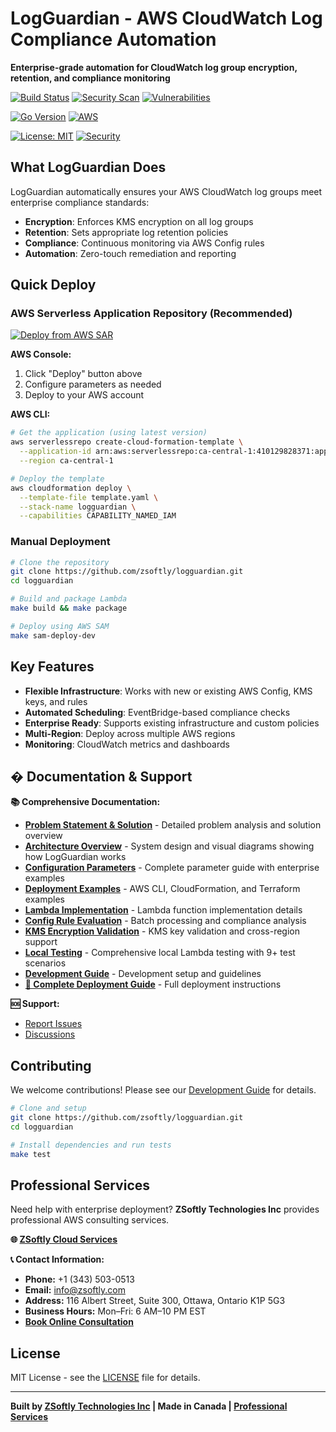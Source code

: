 # LogGuardian - AWS CloudWatch Log Compliance Automation

**Enterprise-grade automation for CloudWatch log group encryption, retention, and compliance monitoring**

<!-- Core Status Badges -->
[![Build Status](https://github.com/zsoftly/logguardian/workflows/CI/badge.svg)](https://github.com/zsoftly/logguardian/actions)
[![Security Scan](https://img.shields.io/badge/Security-GoSec%20%E2%9C%93-green.svg)](https://github.com/zsoftly/logguardian/actions)
[![Vulnerabilities](https://img.shields.io/badge/Vulnerabilities-0-brightgreen.svg)](https://github.com/zsoftly/logguardian/actions)

<!-- Technology & Platform -->
[![Go Version](https://img.shields.io/badge/Go-1.24-00ADD8.svg)](https://golang.org/)
[![AWS](https://img.shields.io/badge/AWS-CloudWatch-orange.svg)](https://aws.amazon.com/cloudwatch/)

<!-- Legal & Compliance -->
[![License: MIT](https://img.shields.io/badge/License-MIT-yellow.svg)](https://opensource.org/licenses/MIT)
[![Security](https://img.shields.io/badge/Security-Compliance-blue.svg)]()

## What LogGuardian Does

LogGuardian automatically ensures your AWS CloudWatch log groups meet enterprise compliance standards:

- **Encryption**: Enforces KMS encryption on all log groups
- **Retention**: Sets appropriate log retention policies  
- **Compliance**: Continuous monitoring via AWS Config rules
- **Automation**: Zero-touch remediation and reporting

## Quick Deploy

### AWS Serverless Application Repository (Recommended)
[![Deploy from AWS SAR](https://img.shields.io/badge/Deploy-AWS%20SAR-FF9900?style=for-the-badge&logo=amazon-aws)](https://serverlessrepo.aws.amazon.com/applications/ca-central-1/410129828371/LogGuardian)

**AWS Console:**
1. Click "Deploy" button above
2. Configure parameters as needed
3. Deploy to your AWS account

**AWS CLI:**
```bash
# Get the application (using latest version)
aws serverlessrepo create-cloud-formation-template \
  --application-id arn:aws:serverlessrepo:ca-central-1:410129828371:applications/LogGuardian \
  --region ca-central-1

# Deploy the template
aws cloudformation deploy \
  --template-file template.yaml \
  --stack-name logguardian \
  --capabilities CAPABILITY_NAMED_IAM
```

### Manual Deployment
```bash
# Clone the repository
git clone https://github.com/zsoftly/logguardian.git
cd logguardian

# Build and package Lambda
make build && make package

# Deploy using AWS SAM
make sam-deploy-dev
```

## Key Features

- **Flexible Infrastructure**: Works with new or existing AWS Config, KMS keys, and rules
- **Automated Scheduling**: EventBridge-based compliance checks
- **Enterprise Ready**: Supports existing infrastructure and custom policies
- **Multi-Region**: Deploy across multiple AWS regions
- **Monitoring**: CloudWatch metrics and dashboards

## � Documentation & Support

**📚 Comprehensive Documentation:**
- **[Problem Statement & Solution](docs/problem-statement-solution.md)** - Detailed problem analysis and solution overview
- **[Architecture Overview](docs/architecture-overview.md)** - System design and visual diagrams showing how LogGuardian works
- **[Configuration Parameters](docs/configuration-parameters.md)** - Complete parameter guide with enterprise examples
- **[Deployment Examples](docs/deployment-examples.md)** - AWS CLI, CloudFormation, and Terraform examples
- **[Lambda Implementation](docs/architecture-overview.md#lambda-function-)** - Lambda function implementation details
- **[Config Rule Evaluation](docs/config-rule-evaluation.md)** - Batch processing and compliance analysis
- **[KMS Encryption Validation](docs/kms-encryption-validation.md)** - KMS key validation and cross-region support
- **[Local Testing](docs/local-testing.md)** - Comprehensive local Lambda testing with 9+ test scenarios
- **[Development Guide](docs/development.md)** - Development setup and guidelines
- **[🚀 Complete Deployment Guide](DEPLOYMENT.md)** - Full deployment instructions

**🆘 Support:**
- [Report Issues](https://github.com/zsoftly/logguardian/issues)
- [Discussions](https://github.com/zsoftly/logguardian/discussions)

## Contributing

We welcome contributions! Please see our [Development Guide](docs/development.md) for details.

```bash
# Clone and setup
git clone https://github.com/zsoftly/logguardian.git
cd logguardian

# Install dependencies and run tests
make test
```

## Professional Services

Need help with enterprise deployment? **ZSoftly Technologies Inc** provides professional AWS consulting services.

**🌐 [ZSoftly Cloud Services](https://cloud.zsoftly.com/)**

**📞 Contact Information:**
- **Phone:** +1 (343) 503-0513
- **Email:** info@zsoftly.com
- **Address:** 116 Albert Street, Suite 300, Ottawa, Ontario K1P 5G3
- **Business Hours:** Mon–Fri: 6 AM–10 PM EST
- **[Book Online Consultation](https://cloud.zsoftly.com/)**

## License

MIT License - see the [LICENSE](LICENSE) file for details.

---

**Built by [ZSoftly Technologies Inc](https://zsoftly.com) | Made in Canada | [Professional Services](https://cloud.zsoftly.com/)**